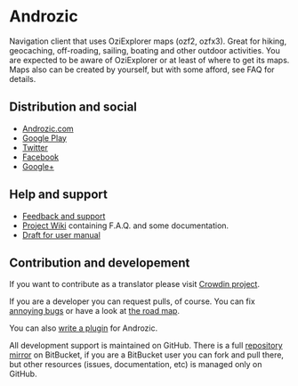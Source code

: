 # Androzic #

Navigation client that uses OziExplorer maps (ozf2, ozfx3). Great for hiking, geocaching, off-roading, sailing, boating and other outdoor activities. You are expected to be aware of OziExplorer or at least of where to get its maps. Maps also can be created by yourself, but with some afford, see FAQ for details.

## Distribution and social ##

* [Androzic.com](http://androzic.com/)
* [Google Play](https://play.google.com/store/apps/details?id=com.androzic)
* [Twitter](https://twitter.com/Androzic)
* [Facebook](http://www.facebook.com/androzic)
* [Google+](https://plus.google.com/communities/104267455273813373911)

## Help and support ##

* [Feedback and support](https://getsatisfaction.com/androzic)
* [Project Wiki](http://androzic.com/wiki/) containing F.A.Q. and some documentation.
* [Draft for user manual](https://docs.google.com/document/pub?id=1t03A90_ML1aU-6D8OKoVR9oQxBV2E90yp5Y3GwWeJq4)

## Contribution and developement ##

If you want to contribute as a translator please visit [Crowdin project](http://crowdin.net/project/androzic).

If you are a developer you can request pulls, of course. You can fix [annoying bugs](https://github.com/andreynovikov/Androzic/issues?labels=bug&state=open)
or have a look at [the road map](https://github.com/andreynovikov/Androzic/wiki/Road-map).

You can also [write a plugin](https://github.com/andreynovikov/Androzic/wiki/Creating-plugins) for Androzic.

All development support is maintained on GitHub. There is a full [repository mirror](https://bitbucket.org/andreynovikov/)
on BitBucket, if you are a BitBucket user you can fork and pull there, but other resources (issues, documentation, etc)
is managed only on GitHub.
